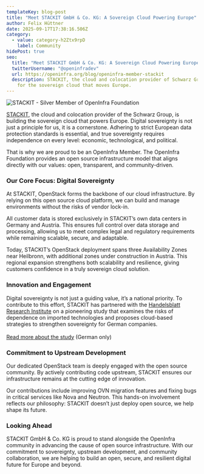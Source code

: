 ```yaml
---
templateKey: blog-post
title: "Meet STACKIT GmbH & Co. KG: A Sovereign Cloud Powering Europe"
author: Felix Hüttner
date: 2025-09-17T17:38:16.506Z
category:
  - value: category-h2Ztx9rpD
    label: Community
hidePost: true
seo:
  title: "Meet STACKIT GmbH & Co. KG: A Sovereign Cloud Powering Europe"
  twitterUsername: "@openinfradev"
  url: https://openinfra.org/blog/openinfra-member-stackit
  description: STACKIT, the cloud and colocation provider of Schwarz Group, stands
    for the sovereign cloud that moves Europe.
---
```

![STACKIT - Silver Member of OpenInfra Foundation](/img/stackit-membershout.png "STACKIT - Silver Member of OpenInfra Foundation")

[STACKIT](https://www.stackit.de/en/), the cloud and colocation provider of the Schwarz Group, is building the sovereign cloud that powers Europe. Digital sovereignty is not just a principle for us, it is a cornerstone. Adhering to strict European data protection standards is essential, and true sovereignty requires independence on every level: economic, technological, and political.

That is why we are proud to be an OpenInfra Member. The OpenInfra Foundation provides an open source infrastructure model that aligns directly with our values: open, transparent, and community-driven.

### Our Core Focus: Digital Sovereignty

At STACKIT, OpenStack forms the backbone of our cloud infrastructure. By relying on this open source cloud platform, we can build and manage environments without the risks of vendor lock-in.

All customer data is stored exclusively in STACKIT’s own data centers in Germany and Austria. This ensures full control over data storage and processing, allowing us to meet complex legal and regulatory requirements while remaining scalable, secure, and adaptable.

Today, STACKIT’s OpenStack deployment spans three Availability Zones near Heilbronn, with additional zones under construction in Austria. This regional expansion strengthens both scalability and resilience, giving customers confidence in a truly sovereign cloud solution.

### Innovation and Engagement

Digital sovereignty is not just a guiding value, it’s a national priority. To contribute to this effort, STACKIT has partnered with the [Handelsblatt Research Institute](https://research.handelsblatt.com/) on a pioneering study that examines the risks of dependence on imported technologies and proposes cloud-based strategies to strengthen sovereignty for German companies.\
\
[Read more about the study](https://www.stackit.de/de/kontakt-handelsblatt-studie/) (German only)

### Commitment to Upstream Development

Our dedicated OpenStack team is deeply engaged with the open source community. By actively contributing code upstream, STACKIT ensures our infrastructure remains at the cutting edge of innovation.

Our contributions include improving OVN migration features and fixing bugs in critical services like Nova and Neutron. This hands-on involvement reflects our philosophy: STACKIT doesn’t just deploy open source, we help shape its future.

### Looking Ahead

STACKIT GmbH & Co. KG is proud to stand alongside the OpenInfra community in advancing the cause of open source infrastructure. With our commitment to sovereignty, upstream development, and community collaboration, we are helping to build an open, secure, and resilient digital future for Europe and beyond.